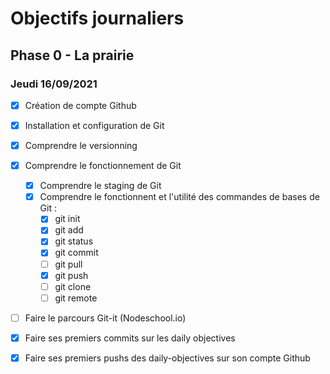 # Objectifs journaliers

## Phase 0 - La prairie

### Jeudi 16/09/2021


* [X] Création de compte Github
* [X] Installation et configuration de Git
* [X] Comprendre le versionning
* [X] Comprendre le fonctionnement de Git
  * [X] Comprendre le staging de Git
  * [X] Comprendre le fonctionnent et l'utilité des commandes de bases de Git :
    * [X] git init
    * [X] git add
    * [X] git status
    * [X] git commit
    * [ ] git pull
    * [X] git push
    * [ ] git clone
    * [ ] git remote
* [ ] Faire le parcours Git-it (Nodeschool.io)
* [X] Faire ses premiers commits sur les daily objectives
* [X] Faire ses premiers pushs des daily-objectives sur son compte Github

